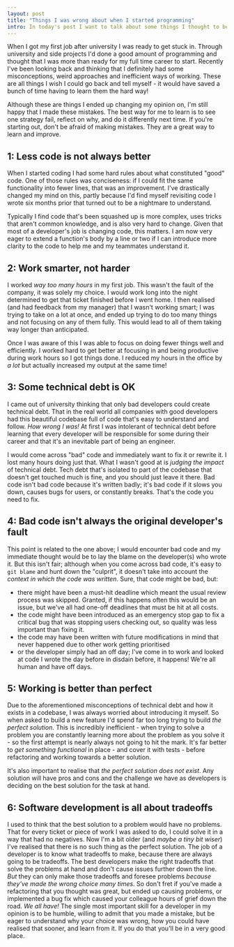 ```yaml
---
layout: post
title: "Things I was wrong about when I started programming"
intro: In today's post I want to talk about some things I thought to be true when I started as a programmer, or habits I had, that I've now changed as I learn and reflect on my career so far.
---
```


When I got my first job after university I was ready to get stuck in. Through
university and side projects I'd done a good amount of programming and thought
that I was more than ready for my full time career to start. Recently I've been
looking back and thinking that I definitely had some misconceptions, weird
approaches and inefficient ways of working. These are all things I wish I could
go back and tell myself - it would have saved a bunch of time having to learn
them the hard way!

Although these are things I ended up changing my opinion on, I'm still happy
that I made these mistakes. The best way for me to learn is to see one strategy
fail, reflect on why, and do it differently next time. If you're starting out,
don't be afraid of making mistakes. They are a great way to learn and improve.

## 1: Less code is not always better

When I started coding I had some hard rules about what constituted "good" code.
One of those rules was conciseness: if I could fit the same functionality into
fewer lines, that was an improvement. I've drastically changed my mind on this,
partly because I'd find myself revisiting code I wrote six months prior that
turned out to be a nightmare to understand.

Typically I find code that's been squashed up is more complex, uses tricks that
aren't common knowledge, and is also very hard to change. Given that most of a
developer's job is changing code, this matters. I am now very eager to extend a
function's body by a line or two if I can introduce more clarity to the code to
help me and my teammates understand it.

## 2: Work smarter, not harder

I worked _way too many hours_ in my first job. This wasn't the fault of the
company, it was solely my choice. I would work long into the night determined to
get that ticket finished before I went home. I then realised (and had feedback
from my manager) that I wasn't working smart; I was trying to take on a lot at
once, and ended up trying to do too many things and not focusing on any of them
fully. This would lead to all of them taking way longer than anticipated.

Once I was aware of this I was able to focus on doing fewer things well and
efficiently. I worked hard to get better at focusing in and being productive
during work hours so I got things done. I reduced my hours in the office by _a
lot_ but actually increased my output at the same time!

## 3: Some technical debt is OK

I came out of university thinking that only bad developers could create
technical debt. That in the real world all companies with good developers had
this beautiful codebase full of code that's easy to understand and follow. _How
wrong I was!_ At first I was intolerant of technical debt before learning that
every developer will be responsible for some during their career and that it's
an inevitable part of being an engineer.

I would come across "bad" code and immediately want to fix it or rewrite it. I
lost many hours doing just that. What I wasn't good at is _judging the impact_
of technical debt. Tech debt that's isolated to part of the codebase that
doesn't get touched much is fine, and you should just leave it there. Bad code
isn't bad code because it's written badly; it's bad code if it slows you down,
causes bugs for users, or constantly breaks. That's the code you need to fix.

## 4: Bad code isn't always the original developer's fault

This point is related to the one above; I would encounter bad code and my
immediate thought would be to lay the blame on the developer(s) who wrote it.
But this isn't fair; although when you come across bad code, it's easy to
`git blame` and hunt down the "culprit", it doesn't take into account the
_context in which the code was written_. Sure, that code might be bad, but:

* there might have been a must-hit deadline which meant the usual review process
  was skipped. Granted, if this happens often this would be an issue, but we've
  all had one-off deadlines that must be hit at all costs.
* the code might have been introduced as an emergency stop gap to fix a critical
  bug that was stopping users checking out, so quality was less important than
  fixing it.
* the code may have been written with future modifications in mind that never
  happened due to other work getting prioritised
* or the developer simply had an off day; I've come in to work and looked at
  code I wrote the day before in disdain before, it happens! We're all human and
  have off days.

## 5: Working is better than perfect

Due to the aforementioned misconceptions of technical debt and how it exists in
a codebase, I was always worried about introducing it myself. So when asked to
build a new feature I'd spend far too long trying to build _the perfect
solution_. This is incredibly inefficient - when trying to solve a problem you
are constantly learning more about the problem as you solve it - so the first
attempt is nearly always not going to hit the mark. It's far better to _get
something functional_ in place - and cover it with tests - before refactoring
and working towards a better solution.

It's also important to realise that _the perfect solution does not exist_. Any
solution will have pros and cons and the challenge we have as developers is
deciding on the best solution for the task at hand.

## 6: Software development is all about tradeoffs

I used to think that the best solution to a problem would have no problems. That
for every ticket or piece of work I was asked to do, I could solve it in a way
that had no negatives. Now I'm a bit older (and _maybe a tiny bit wiser_) I've
realised that there is no such thing as the perfect solution. The job of a
developer is to know what tradeoffs to make, because there are always going to
be tradeoffs. The best developers make the right tradeoffs that solve the
problems at hand and don't cause issues further down the line. _But_ they can
only make those tradeoffs and foresee problems _because they've made the wrong
choice many times_. So don't fret if you've made a refactoring that you thought
was great, but ended up causing problems, or implemented a bug fix which caused
your colleague hours of grief down the road. _We all have!_ The single most
important skill for a developer in my opinion is to be humble, willing to admit
that you made a mistake, but be eager to understand why your choice was wrong,
how you could have realised that sooner, and learn from it. If you do that
you'll be in a very good place.
